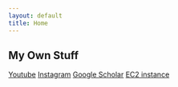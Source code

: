 ```yaml
---
layout: default
title: Home
---
```


## My Own Stuff
[Youtube]()
[Instagram]()
[Google Scholar](https://scholar.google.com/citations?hl=en&user=g2EsJQgAAAAJ&view_op=list_works)
[EC2 instance](ec2-52-33-26-61.us-west-2.compute.amazonaws.com:8888)
